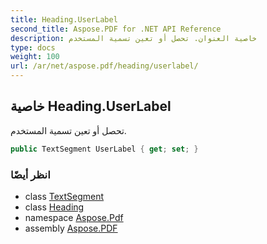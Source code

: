 ```yaml
---
title: Heading.UserLabel
second_title: Aspose.PDF for .NET API Reference
description: خاصية العنوان. تحصل أو تعين تسمية المستخدم
type: docs
weight: 100
url: /ar/net/aspose.pdf/heading/userlabel/
---
```

## خاصية Heading.UserLabel

تحصل أو تعين تسمية المستخدم.

```csharp
public TextSegment UserLabel { get; set; }
```

### انظر أيضًا

* class [TextSegment](../../../aspose.pdf.text/textsegment/)
* class [Heading](../)
* namespace [Aspose.Pdf](../../../aspose.pdf/)
* assembly [Aspose.PDF](../../../)